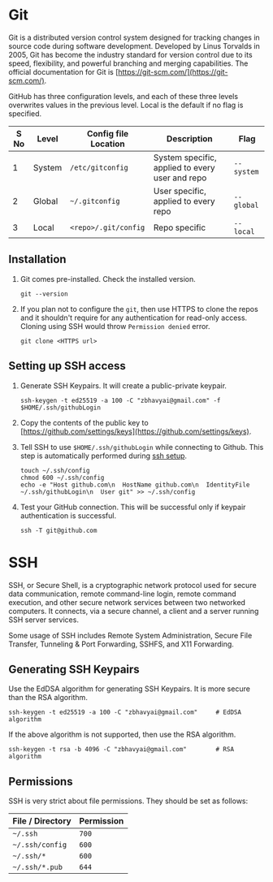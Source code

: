 # Git

Git is a distributed version control system designed for tracking changes in source code during software development. Developed by Linus Torvalds in 2005, Git has become the industry standard for version control due to its speed, flexibility, and powerful branching and merging capabilities. The official documentation for Git is [https://git-scm.com/](https://git-scm.com/).

GitHub has three configuration levels, and each of these three levels overwrites values in the previous level. Local is the default if no flag is specified.

| S No | Level  | Config file Location | Description                                     | Flag       |
| ---- | ------ | -------------------- | ----------------------------------------------- | ---------- |
| 1    | System | `/etc/gitconfig`     | System specific, applied to every user and repo | `--system` |
| 2    | Global | `~/.gitconfig`       | User specific, applied to every repo            | `--global` |
| 3    | Local  | `<repo>/.git/config` | Repo specific                                   | `--local`  |

## Installation

1. Git comes pre-installed. Check the installed version.

   ```shell
   git --version
   ```

2. If you plan not to configure the `git`, then use HTTPS to clone the repos and it shouldn't require for any authentication for read-only access. Cloning using SSH would throw `Permission denied` error.

   ```shell
   git clone <HTTPS url>
   ```

## Setting up SSH access

1. Generate SSH Keypairs. It will create a public-private keypair.

   ```shell
   ssh-keygen -t ed25519 -a 100 -C "zbhavyai@gmail.com" -f $HOME/.ssh/githubLogin
   ```

2. Copy the contents of the public key to [https://github.com/settings/keys](https://github.com/settings/keys).

3. Tell SSH to use `$HOME/.ssh/githubLogin` while connecting to Github. This step is automatically performed during [ssh setup](../ssh/setup.sh).

   ```shell
   touch ~/.ssh/config
   chmod 600 ~/.ssh/config
   echo -e "Host github.com\n  HostName github.com\n  IdentityFile ~/.ssh/githubLogin\n  User git" >> ~/.ssh/config
   ```

4. Test your GitHub connection. This will be successful only if keypair authentication is successful.

   ```shell
   ssh -T git@github.com
   ```

# SSH

SSH, or Secure Shell, is a cryptographic network protocol used for secure data communication, remote command-line login, remote command execution, and other secure network services between two networked computers. It connects, via a secure channel, a client and a server running SSH server services.

Some usage of SSH includes Remote System Administration, Secure File Transfer, Tunneling & Port Forwarding, SSHFS, and X11 Forwarding.

## Generating SSH Keypairs

Use the EdDSA algorithm for generating SSH Keypairs. It is more secure than the RSA algorithm.

```shell
ssh-keygen -t ed25519 -a 100 -C "zbhavyai@gmail.com"     # EdDSA algorithm
```

If the above algorithm is not supported, then use the RSA algorithm.

```shell
ssh-keygen -t rsa -b 4096 -C "zbhavyai@gmail.com"        # RSA algorithm
```

## Permissions

SSH is very strict about file permissions. They should be set as follows:

| File / Directory | Permission |
| ---------------- | ---------- |
| `~/.ssh`         | `700`      |
| `~/.ssh/config`  | `600`      |
| `~/.ssh/*`       | `600`      |
| `~/.ssh/*.pub`   | `644`      |
